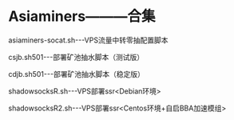 # Asiaminers———合集
asiaminers-socat.sh---VPS流量中转零抽配置脚本 

csjb.sh501---部署矿池抽水脚本（测试版）

cdjb.sh501---部署矿池抽水脚本（稳定版）

shadowsocksR.sh---VPS部署ssr<Debian环境>

shadowsocksR2.sh---VPS部署ssr<Centos环境+自启BBA加速模组>

